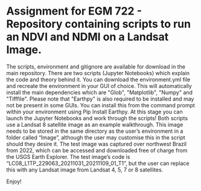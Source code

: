 # Assignment for EGM 722 - Repository containing scripts to run an NDVI and NDMI on a Landsat Image.

The scripts, environment and gitignore are available for download in the main repository. 
There are two scripts (Jupyter Notebooks) which explain the code and theory behind it. 
You can download the environment.yml file and recreate the environment in your GUI of choice. This will automatically install the main dependencies which are "Glob", "Matplotlib", "Numpy" and "Tifffile".
Please note that "Earthpy" is also required to be installed and may not be present in some GUIs. You can install this from the command prompt within your environment using Pip Install Earthpy.
At this stage you can launch the Jupyter Notebooks and work through the scripts!
Both scripts use a Landsat 8 satellite image as an example walkthrough. This image needs to be stored in the same directory as the user’s environment in a folder called “Image”, although the user may customise this in the script should they desire it. The test image was captured over northwest Brazil from 2022, which can be accessed and downloaded free of charge from the USGS Earth Explorer. The test image’s code is “LC08_L1TP_229063_20211031_20211109_01_T1”, but the user can replace this with any Landsat image from Landsat 4, 5, 7 or 8 satellites. 

Enjoy!
